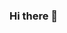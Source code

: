 ### Hi there 👋

<!--
A Passionate and Creative Backend Software Engineer

Here are some ideas to get you started:

- 🌱 I’m currently learning SpringBoot and Backend Development.
- 😄 Pronouns: He/Him
- ⚡ Fun fact: I love competing in martial arts tournaments.
-->
